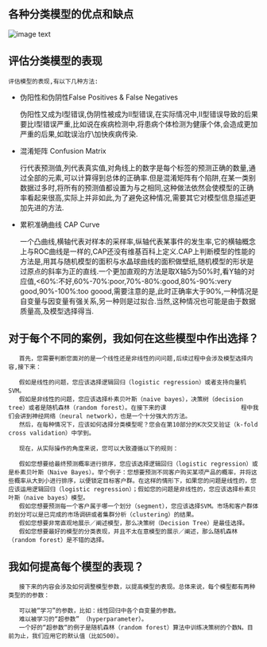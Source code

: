 ## 各种分类模型的优点和缺点
![image text](https://github.com/hanxinle/practical_machine_learning/blob/master/3_Classification/classification%20models%20views.jpg)

## 评估分类模型的表现

    评估模型的表现,有以下几种方法:
    
* 伪阳性和伪阴性False Positives & False Negatives

    伪阳性又成为I型错误,伪阴性被成为II型错误,在实际情况中,II型错误导致的后果要比I型错误严重,比如说在疾病检测中,将患病个体检测为健康个体,会造成更加严重的后果,如耽误治疗\加快疾病传染.
  
* 混淆矩阵 Confusion Matrix

    行代表预测值,列代表真实值,对角线上的数字是每个标签的预测正确的数量,通过全部的元素,可以计算得到总体的正确率.但是混淆矩阵有个陷阱,在某一类别数据过多时,将所有的预测值都设置为与之相同,这种做法依然会使模型的正确率看起来很高,实际上并非如此,为了避免这种情况,需要其它对模型信息描述更加先进的方法.
    
* 累积准确曲线 CAP Curve

    一个凸曲线,横轴代表对样本的采样率,纵轴代表某事件的发生率,它的横轴概念上与ROC曲线是一样的,CAP还没有维基百科上定义.CAP上判断模型的性能的方法是,用其与随机模型的面积与水晶球曲线的面积做壁纸,随机模型的形状是过原点的斜率为正的直线.一个更加直观的方法是取X轴5为50%时,看Y轴的对应值,<60%:不好,60%-70%:poor,70%-80%:good,80%-90%:very good,90%-100%:too goood,需要注意的是,此时正确率大于90%,一种情况是自变量与因变量有强关系,另一种则是过拟合.当然,这种情况也可能是由于数据质量高,及模型选择得当.
   
   
## 对于每个不同的案例，我如何在这些模型中作出选择？

       首先，您需要判断您面对的是一个线性还是非线性的问问题,后续过程中会涉及模型选择内容,接下来：

       假如是线性的问题，您应该选择逻辑回归（logistic regression）或者支持向量机SVM。
       假如是非线性的问题，您应该选择朴素贝叶斯（naive bayes），决策树（decision tree）或者是随机森林（random forest）。在接下来的课                     程中我们会讲到神经网络（neural network），也是一个十分强大的方法。
       然后，在每种情况下，应该如何选择分类模型呢？您会在第10部分的K次交叉验证（k-fold cross validation）中学到。

       现在，从实际操作的角度来说，您可以大致遵循以下的规则：

       假如您想要给最终预测概率进行排序，您应该选择逻辑回归（logistic regression）或是朴素贝叶斯（Naive Bayes）。举个例子：您想要预测不同客户购买某项产品的概率，并将这些概率从大到小进行排序，以便锁定目标客户群。在这样的情形下，如果您的问题是线性的，您应该运用逻辑回归（logistic regression）；假如您的问题是非线性的，您应该选择朴素贝叶斯（naive bayes）模型。
       假如您想要预测每一个客户属于哪一个划分（segment），您应该选择SVM。市场和客户群体的划分可以是已完成的市场调研或者集群分析（clustering）的结果。
       假如您想要非常直观地展示／阐述模型，那么决策树（Decision Tree）是最佳选择。
       假如您想要最好的模型的分类表现，并且不太在意模型的展示／阐述，那么随机森林（random forest）是不错的选择。


## 我如何提高每个模型的表现？

       接下来的内容会涉及如何调整模型参数，以提高模型的表现。总体来说，每个模型都有两种类型的的参数：

       可以被“学习”的参数，比如：线性回归中各个自变量的参数。
       难以被学习的“超参数” （hyperparameter）。
       一个好的“超参数“的例子是随机森林（random forest）算法中训练决策树的个数N。目前为止，我们应用它的默认值（比如500）。
